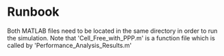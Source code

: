 # Runbook
Both MATLAB files need to be located in the same directory in order to run the simulation.
Note that 'Cell_Free_with_PPP.m' is a function file which is called by 'Performance_Analysis_Results.m'
